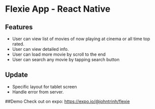 # Flexie App - React Native

## Features
- User can view list of movies of now playing at cinema or all time top rated.
- User can view detailed info.
- User can load more movie by scroll to the end
- User can search any movie by tapping search button
## Update
- Specific layout for tablet screen
- Handle error from server.

##Demo
 Check out on expo: https://expo.io/@johntrinh/flexie